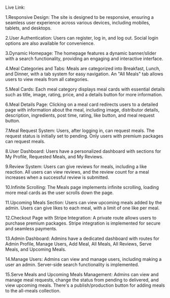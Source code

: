 Live Link:

1.Responsive Design:
The site is designed to be responsive, ensuring a seamless user experience across various devices, including mobiles, tablets, and desktops.

2.User Authentication:
Users can register, log in, and log out. Social login options are also available for convenience.

3.Dynamic Homepage:
The homepage features a dynamic banner/slider with a search functionality, providing an engaging and interactive interface.

4.Meal Categories and Tabs:
Meals are categorized into Breakfast, Lunch, and Dinner, with a tab system for easy navigation. An "All Meals" tab allows users to view meals from all categories.

5.Meal Cards:
Each meal category displays meal cards with essential details such as title, image, rating, price, and a details button for more information.

6.Meal Details Page:
Clicking on a meal card redirects users to a detailed page with information about the meal, including image, distributor details, description, ingredients, post time, rating, like button, and meal request button.

7.Meal Request System:
Users, after logging in, can request meals. The request status is initially set to pending. Only users with premium packages can request meals.

8.User Dashboard:
Users have a personalized dashboard with sections for My Profile, Requested Meals, and My Reviews.

9.Review System:
Users can give reviews for meals, including a like reaction. All users can view reviews, and the review count for a meal increases when a successful review is submitted.

10.Infinite Scrolling:
The Meals page implements infinite scrolling, loading more meal cards as the user scrolls down the page.

11.Upcoming Meals Section:
Users can view upcoming meals added by the admin. Users can give likes to each meal, with a limit of one like per meal.

12.Checkout Page with Stripe Integration:
A private route allows users to purchase premium packages. Stripe integration is implemented for secure and seamless payments.

13.Admin Dashboard:
Admins have a dedicated dashboard with routes for Admin Profile, Manage Users, Add Meal, All Meals, All Reviews, Serve Meals, and Upcoming Meals.

14.Manage Users:
Admins can view and manage users, including making a user an admin. Server-side search functionality is implemented.

15.Serve Meals and Upcoming Meals Management:
Admins can view and manage meal requests, change the status from pending to delivered, and view upcoming meals. There's a publish/production button for adding meals to the all-meals collection.